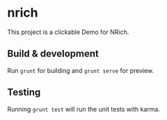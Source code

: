 # nrich

This project is a clickable Demo for NRich.

## Build & development

Run `grunt` for building and `grunt serve` for preview.

## Testing

Running `grunt test` will run the unit tests with karma.
